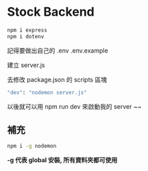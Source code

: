 # Stock Backend

```bash
npm i express
npm i dotenv
```

記得要做出自己的 .env .env.example

建立 server.js

去修改 package.json 的 scripts 區塊

```bash
"dev": "nodemon server.js"
```

以後就可以用 npm run dev 來啟動我的 server ~~

## 補充

```bash
npm i -g nodemon
```

**-g 代表 global 安裝, 所有資料夾都可使用**